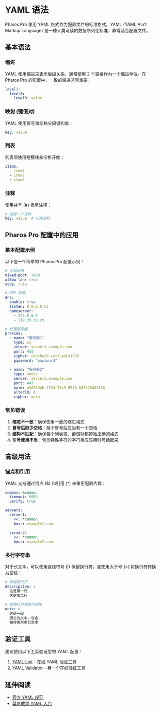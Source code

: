 # YAML 语法

Pharos Pro 使用 YAML 格式作为配置文件的标准格式。YAML (YAML Ain't Markup Language) 是一种人类可读的数据序列化标准，非常适合配置文件。

## 基本语法

### 缩进

YAML 使用缩进来表示层级关系，通常使用 2 个空格作为一个缩进单位。在 Pharos Pro 的配置中，一致的缩进非常重要。

```yaml
level1:
  level2:
    level3: value
```

### 映射 (键值对)

YAML 使用冒号和空格分隔键和值：

```yaml
key: value
```

### 列表

列表项使用短横线和空格开始：

```yaml
items:
  - item1
  - item2
  - item3
```

### 注释

使用井号 (#) 表示注释：

```yaml
# 这是一个注释
key: value  # 行尾注释
```

## Pharos Pro 配置中的应用

### 基本配置示例

以下是一个简单的 Pharos Pro 配置示例：

```yaml
# 全局设置
mixed-port: 7890
allow-lan: true
mode: rule

# DNS 配置
dns:
  enable: true
  listen: 0.0.0.0:53
  nameserver:
    - 223.5.5.5
    - 119.29.29.29

# 代理服务器
proxies:
  - name: "服务器1"
    type: ss
    server: server1.example.com
    port: 443
    cipher: chacha20-ietf-poly1305
    password: "password"
  
  - name: "服务器2"
    type: vmess
    server: server2.example.com
    port: 443
    uuid: a3d28deb-f76d-73c9-8976-847825483368
    alterId: 0
    cipher: auto
```

### 常见错误

1. **缩进不一致**：确保使用一致的缩进格式
2. **冒号后缺少空格**：每个冒号后应当有一个空格
3. **结构不匹配**：确保每个列表项、键值对都遵循正确的格式
4. **引号使用不当**：包含特殊字符的字符串应该用引号括起来

## 高级用法

### 锚点和引用

YAML 支持通过锚点 (&) 和引用 (*) 来重用配置片段：

```yaml
common: &common
  timeout: 5000
  verify: true

servers:
  server1:
    <<: *common
    host: example1.com
  
  server2:
    <<: *common
    host: example2.com
```

### 多行字符串

对于长文本，可以使用竖线符号 (|) 保留换行符，或使用大于号 (>) 将换行符转换为空格：

```yaml
# 保留换行符
description: |
  这是第一行
  这是第二行

# 将换行符转换为空格
note: >
  这是一段
  很长的文本，但会
  被转换为单行文本
```

## 验证工具

建议使用以下工具验证您的 YAML 配置：

1. [YAML Lint](http://www.yamllint.com/) - 在线 YAML 验证工具
2. [YAML Validator](https://codebeautify.org/yaml-validator) - 另一个在线验证工具

## 延伸阅读

- [官方 YAML 规范](https://yaml.org/spec/)
- [菜鸟教程 YAML 入门](https://www.runoob.com/w3cnote/yaml-intro.html)
